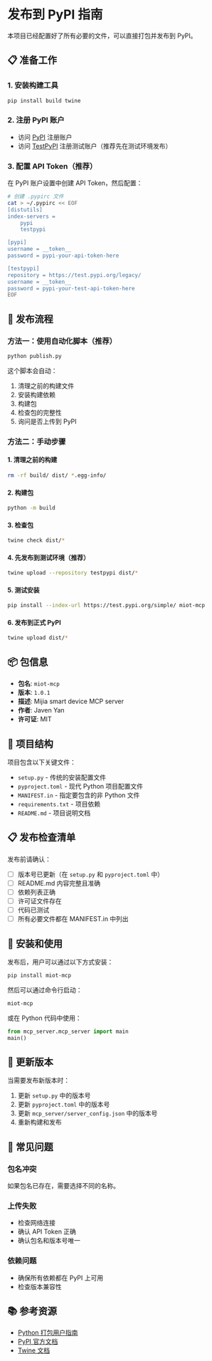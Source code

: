 # 发布到 PyPI 指南

本项目已经配置好了所有必要的文件，可以直接打包并发布到 PyPI。

## 📋 准备工作

### 1. 安装构建工具

```bash
pip install build twine
```

### 2. 注册 PyPI 账户

- 访问 [PyPI](https://pypi.org/) 注册账户
- 访问 [TestPyPI](https://test.pypi.org/) 注册测试账户（推荐先在测试环境发布）

### 3. 配置 API Token（推荐）

在 PyPI 账户设置中创建 API Token，然后配置：

```bash
# 创建 .pypirc 文件
cat > ~/.pypirc << EOF
[distutils]
index-servers =
    pypi
    testpypi

[pypi]
username = __token__
password = pypi-your-api-token-here

[testpypi]
repository = https://test.pypi.org/legacy/
username = __token__
password = pypi-your-test-api-token-here
EOF
```

## 🚀 发布流程

### 方法一：使用自动化脚本（推荐）

```bash
python publish.py
```

这个脚本会自动：
1. 清理之前的构建文件
2. 安装构建依赖
3. 构建包
4. 检查包的完整性
5. 询问是否上传到 PyPI

### 方法二：手动步骤

#### 1. 清理之前的构建

```bash
rm -rf build/ dist/ *.egg-info/
```

#### 2. 构建包

```bash
python -m build
```

#### 3. 检查包

```bash
twine check dist/*
```

#### 4. 先发布到测试环境（推荐）

```bash
twine upload --repository testpypi dist/*
```

#### 5. 测试安装

```bash
pip install --index-url https://test.pypi.org/simple/ miot-mcp
```

#### 6. 发布到正式 PyPI

```bash
twine upload dist/*
```

## 📦 包信息

- **包名**: `miot-mcp`
- **版本**: `1.0.1`
- **描述**: Mijia smart device MCP server
- **作者**: Javen Yan
- **许可证**: MIT

## 🔧 项目结构

项目包含以下关键文件：

- `setup.py` - 传统的安装配置文件
- `pyproject.toml` - 现代 Python 项目配置文件
- `MANIFEST.in` - 指定要包含的非 Python 文件
- `requirements.txt` - 项目依赖
- `README.md` - 项目说明文档

## 📋 发布检查清单

发布前请确认：

- [ ] 版本号已更新（在 `setup.py` 和 `pyproject.toml` 中）
- [ ] README.md 内容完整且准确
- [ ] 依赖列表正确
- [ ] 许可证文件存在
- [ ] 代码已测试
- [ ] 所有必要文件都在 MANIFEST.in 中列出

## 🎯 安装和使用

发布后，用户可以通过以下方式安装：

```bash
pip install miot-mcp
```

然后可以通过命令行启动：

```bash
miot-mcp
```

或在 Python 代码中使用：

```python
from mcp_server.mcp_server import main
main()
```

## 🔄 更新版本

当需要发布新版本时：

1. 更新 `setup.py` 中的版本号
2. 更新 `pyproject.toml` 中的版本号
3. 更新 `mcp_server/server_config.json` 中的版本号
4. 重新构建和发布

## 🐛 常见问题

### 包名冲突
如果包名已存在，需要选择不同的名称。

### 上传失败
- 检查网络连接
- 确认 API Token 正确
- 确认包名和版本号唯一

### 依赖问题
- 确保所有依赖都在 PyPI 上可用
- 检查版本兼容性

## 📚 参考资源

- [Python 打包用户指南](https://packaging.python.org/)
- [PyPI 官方文档](https://pypi.org/help/)
- [Twine 文档](https://twine.readthedocs.io/)